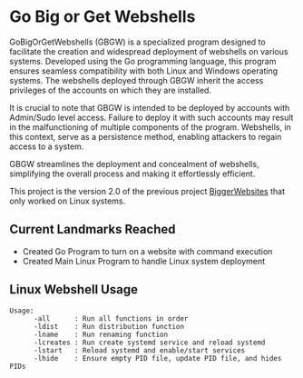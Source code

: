 # Go Big or Get Webshells
GoBigOrGetWebshells (GBGW) is a specialized program designed to facilitate the creation and widespread deployment of webshells on various systems. Developed using the Go programming language, this program ensures seamless compatibility with both Linux and Windows operating systems. The webshells deployed through GBGW inherit the access privileges of the accounts on which they are installed.

It is crucial to note that GBGW is intended to be deployed by accounts with Admin/Sudo level access. Failure to deploy it with such accounts may result in the malfunctioning of multiple components of the program. Webshells, in this context, serve as a persistence method, enabling attackers to regain access to a system.

GBGW streamlines the deployment and concealment of webshells, simplifying the overall process and making it effortlessly efficient.

This project is the version 2.0 of the previous project [BiggerWebsites](https://github.com/19gabates/biggerWebsites) that only worked on Linux systems.

## Current Landmarks Reached
* Created Go Program to turn on a website with command execution
* Created Main Linux Program to handle Linux system deployment


## Linux Webshell Usage

```
Usage:
      -all      : Run all functions in order
      -ldist    : Run distribution function
      -lname    : Run renaming function
      -lcreates : Run create systemd service and reload systemd
      -lstart   : Reload systemd and enable/start services
      -lhide    : Ensure empty PID file, update PID file, and hides PIDs
```
